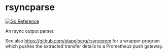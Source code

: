 # rsyncparse

[![Go Reference](https://pkg.go.dev/badge/github.com/stapelberg/rsyncparse.svg)](https://pkg.go.dev/github.com/stapelberg/rsyncparse)

An rsync output parser.

See also https://github.com/stapelberg/rsyncprom for a wrapper program which
pushes the extracted transfer details to a Prometheus push gateway.
